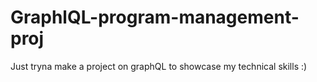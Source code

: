 # GraphlQL-program-management-proj
Just tryna make a project on graphQL to showcase my technical skills :) 
